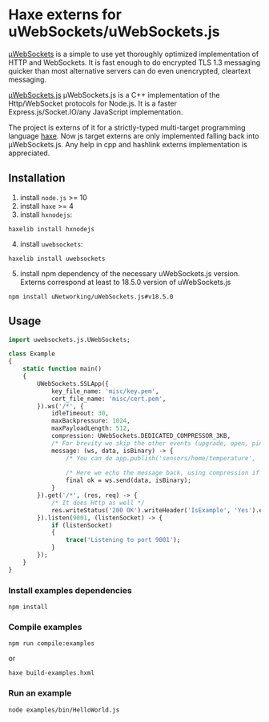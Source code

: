 # Haxe externs for uWebSockets/uWebSockets.js

[µWebSockets](https://github.com/uNetworking/uWebSockets) is a simple to use yet thoroughly optimized implementation of HTTP and WebSockets. It is fast enough to do encrypted TLS 1.3 messaging quicker than most alternative servers can do even unencrypted, cleartext messaging.

[µWebSockets.js](https://github.com/uNetworking/uWebSockets.js) µWebSockets.js is a C++ implementation of the Http/WebSocket protocols for Node.js. It is a faster Express.js/Socket.IO/any JavaScript implementation.

The project is externs of it for a strictly-typed multi-target programming language [haxe](https://haxe.org/). Now js target externs are only implemented falling back into µWebSockets.js. Any help in cpp and hashlink externs implementation is appreciated.

## Installation

1. install `node.js` >= 10
2. install `haxe` >= 4
3. install `hxnodejs`:
```
haxelib install hxnodejs
```
4. install `uwebsockets`:
```
haxelib install uwebsockets
```
5. install npm dependency of the necessary uWebSockets.js version. Externs correspond at least to 18.5.0 version of uWebSockets.js
```
npm install uNetworking/uWebSockets.js#v18.5.0
```
## Usage 

```haxe
import uwebsockets.js.UWebSockets;

class Example 
{
	static function main() 
	{
		UWebSockets.SSLApp({
			key_file_name: 'misc/key.pem',
  			cert_file_name: 'misc/cert.pem',
		}).ws('/*', {
			idleTimeout: 30,
  			maxBackpressure: 1024,
			maxPayloadLength: 512,
			compression: UWebSockets.DEDICATED_COMPRESSOR_3KB,
			/* For brevity we skip the other events (upgrade, open, ping, pong, close) */
			message: (ws, data, isBinary) -> {
				/* You can do app.publish('sensors/home/temperature', '22C') kind of pub/sub as well */
    
    			/* Here we echo the message back, using compression if available */
				final ok = ws.send(data, isBinary);
			}
		}).get('/*', (res, req) -> { 
			/* It does Http as well */
			res.writeStatus('200 OK').writeHeader('IsExample', 'Yes').end('Hello there!');
		}).listen(9001, (listenSocket) -> {
			if (listenSocket) 
			{
				trace('Listening to port 9001');
			} 
		});
	}
}
```
### Install examples dependencies
```
npm install
```
### Compile examples 
```
npm run compile:examples
```
or 
```
haxe build-examples.hxml
```
### Run an example
```
node examples/bin/HelloWorld.js
```
